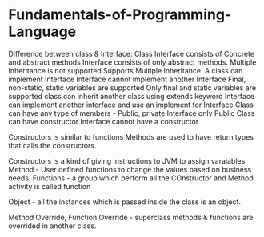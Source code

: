 # Fundamentals-of-Programming-Language

Difference between class & Interface:
 Class                                                         Interface
 consists of Concrete and abstract methods                   Interface consists of only abstract methods.
 Multiple Inheritance is not supported                       Supports Multiple Inheritance.
 A class can implement Interface                             Interface cannot implement another Interface
 Final, non-static, static variables are supported           Only final and static variables are supported
 class can inherit another class using extends keyword       Interface can implement another interface
 and use an implement for Interface
 Class can have any type of members - Public, private      Interface only Public
 Class can have constructor                                Interface cannot have a constructor
 
 
 Constructors is similar to functions
 Methods are used to have return types that calls the constructors.
 
 Constructors  is a kind of giving instructions to JVM to assign varaiables 
 Method - User defined functions to change the values based on business needs.
 Functions - a group which perform all the COnstructor and Method activity is called function
 
 Object - all the instances which is passed inside the class is an object.
 
 Method Override, Function Override - superclass methods & functions are overrided in another class.
 

 
